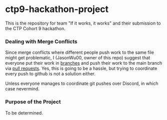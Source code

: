 # ctp9-hackathon-project

This is the repository for team "If it works, it works" and their submission to the CTP Cohort 9 hackathon.

### Dealing with Merge Conflicts

Since merge conflicts where different people push work to the same file might get problematic, I (JasonWu00, owner of this repo) suggest that everyone put their work in [branches](https://docs.github.com/en/pull-requests/collaborating-with-pull-requests/proposing-changes-to-your-work-with-pull-requests/about-branches) and push their work to the main branch via [pull requests](https://docs.github.com/en/pull-requests/collaborating-with-pull-requests/proposing-changes-to-your-work-with-pull-requests/about-pull-requests). Yes, this is going to be a hassle, but trying to coordinate every push to github is not a solution either.

Unless everyone manages to coordinate git pushes over Discord, in which case nevermind.

### Purpose of the Project

To be determined.
